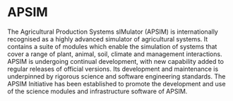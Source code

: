 # APSIM

The Agricultural Production Systems sIMulator (APSIM) is internationally recognised as a highly advanced simulator of agricultural systems. It contains a suite of modules which enable the simulation of systems that cover a range of plant, animal, soil, climate and management interactions. APSIM is undergoing continual development, with new capability added to regular releases of official versions. Its development and maintenance is underpinned by rigorous science and software engineering standards. The APSIM Initiative has been established to promote the development and use of the science modules and infrastructure software of APSIM.